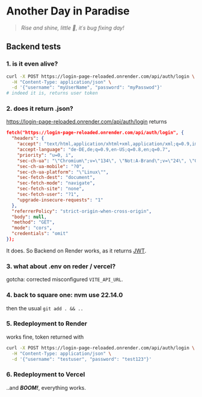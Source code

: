 # Another Day in Paradise

> _Rise and shine, little 🤖, it´s bug fixing day!_

## Backend tests

### 1. is it even alive?

```bash
curl -X POST https://login-page-reloaded.onrender.com/api/auth/login \
  -H "Content-Type: application/json" \
  -d '{"username": "myUserName", "password": "myPasswod"}'
# indeed it is, returns user token
```

### 2. does it return .json?

https://login-page-reloaded.onrender.com/api/auth/login returns

```json
fetch("https://login-page-reloaded.onrender.com/api/auth/login", {
  "headers": {
    "accept": "text/html,application/xhtml+xml,application/xml;q=0.9,image/avif,image/webp,image/apng,*/*;q=0.8,application/signed-exchange;v=b3;q=0.7",
    "accept-language": "de-DE,de;q=0.9,en-US;q=0.8,en;q=0.7",
    "priority": "u=0, i",
    "sec-ch-ua": "\"Chromium\";v=\"134\", \"Not:A-Brand\";v=\"24\", \"Google Chrome\";v=\"134\"",
    "sec-ch-ua-mobile": "?0",
    "sec-ch-ua-platform": "\"Linux\"",
    "sec-fetch-dest": "document",
    "sec-fetch-mode": "navigate",
    "sec-fetch-site": "none",
    "sec-fetch-user": "?1",
    "upgrade-insecure-requests": "1"
  },
  "referrerPolicy": "strict-origin-when-cross-origin",
  "body": null,
  "method": "GET",
  "mode": "cors",
  "credentials": "omit"
});
```

It does. So Backend on Render works, as it returns [JWT](https://auth0.com/learn/json-web-tokens).

### 3. what about .env on reder / vercel?

gotcha: corrected misconfigured `VITE_API_URL`.

### 4. back to square one: nvm use 22.14.0

then the usual `git add . && ..`

### 5. Redeployment to Render

works fine, token returned with

```bash
curl -X POST https://login-page-reloaded.onrender.com/api/auth/login \
  -H "Content-Type: application/json" \
  -d '{"username": "testuser", "password": "test123"}'
```

### 6. Redeployment to Vercel

..and **_BOOM!_**, everything works.
